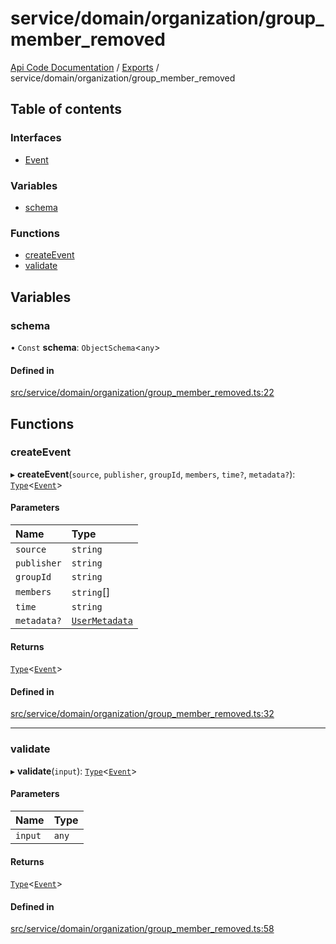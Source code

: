 # service/domain/organization/group\_member\_removed
[Api Code Documentation](../README.md) / [Exports](../modules.md) / service/domain/organization/group\_member\_removed

## Table of contents

### Interfaces

- [Event](../interfaces/service_domain_organization_group_member_removed.Event.md)

### Variables

- [schema](service_domain_organization_group_member_removed.md#schema)

### Functions

- [createEvent](service_domain_organization_group_member_removed.md#createevent)
- [validate](service_domain_organization_group_member_removed.md#validate)

## Variables

### schema

• `Const` **schema**: `ObjectSchema`\<`any`\>

#### Defined in

[src/service/domain/organization/group_member_removed.ts:22](https://github.com/openkfw/TruBudget/blob/92640998/api/src/service/domain/organization/group_member_removed.ts#L22)

## Functions

### createEvent

▸ **createEvent**(`source`, `publisher`, `groupId`, `members`, `time?`, `metadata?`): [`Type`](result.md#type)\<[`Event`](../interfaces/service_domain_organization_group_member_removed.Event.md)\>

#### Parameters

| Name | Type |
| :------ | :------ |
| `source` | `string` |
| `publisher` | `string` |
| `groupId` | `string` |
| `members` | `string`[] |
| `time` | `string` |
| `metadata?` | [`UserMetadata`](service_domain_metadata.md#usermetadata) |

#### Returns

[`Type`](result.md#type)\<[`Event`](../interfaces/service_domain_organization_group_member_removed.Event.md)\>

#### Defined in

[src/service/domain/organization/group_member_removed.ts:32](https://github.com/openkfw/TruBudget/blob/92640998/api/src/service/domain/organization/group_member_removed.ts#L32)

___

### validate

▸ **validate**(`input`): [`Type`](result.md#type)\<[`Event`](../interfaces/service_domain_organization_group_member_removed.Event.md)\>

#### Parameters

| Name | Type |
| :------ | :------ |
| `input` | `any` |

#### Returns

[`Type`](result.md#type)\<[`Event`](../interfaces/service_domain_organization_group_member_removed.Event.md)\>

#### Defined in

[src/service/domain/organization/group_member_removed.ts:58](https://github.com/openkfw/TruBudget/blob/92640998/api/src/service/domain/organization/group_member_removed.ts#L58)
